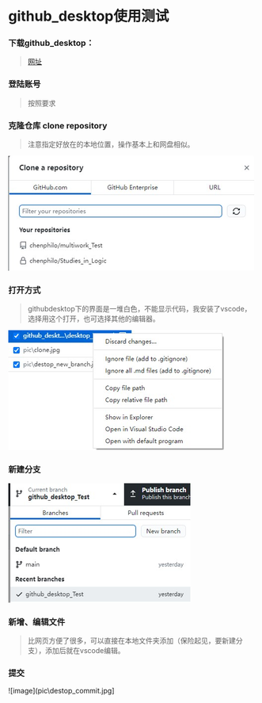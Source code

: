 # github_desktop使用测试

### 下载github_desktop：

> [网址](https://desktop.github.com/)

### 登陆账号

> 按照要求

### 克隆仓库 clone repository

> 注意指定好放在的本地位置，操作基本上和网盘相似。

![image](pic\clone.jpg)

### 打开方式

> githubdesktop下的界面是一堆白色，不能显示代码，我安装了vscode，选择用这个打开，也可选择其他的编辑器。

![image](pic\desktop_vscode.jpg)

### 新建分支

![image](pic\destop_new_branch.jpg)

### 新增、编辑文件

> 比网页方便了很多，可以直接在本地文件夹添加（保险起见，要新建分支），添加后就在vscode编辑。

### 提交

![image](pic\destop_commit.jpg]

